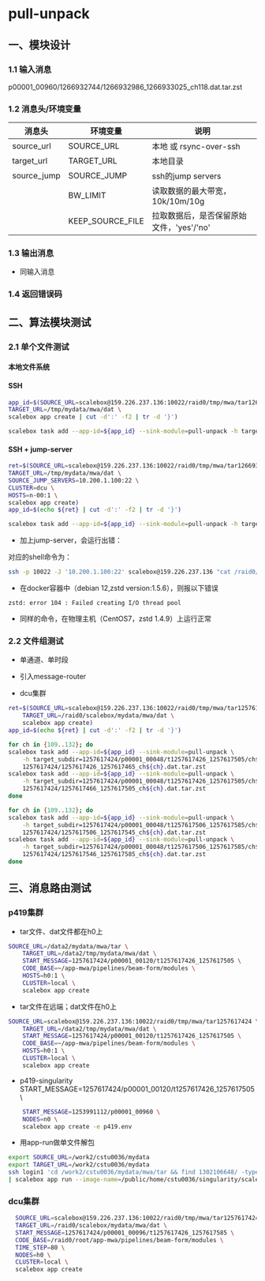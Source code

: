 # pull-unpack

## 一、模块设计

### 1.1 输入消息

p00001_00960/1266932744/1266932986_1266933025_ch118.dat.tar.zst

### 1.2 消息头/环境变量

| 消息头       | 环境变量          | 说明                                 |
| ----------- | ---------------  | ----------------------------------- |
| source_url  | SOURCE_URL       | 本地 或 rsync-over-ssh               |
| target_url  | TARGET_URL       | 本地目录                             |
| source_jump | SOURCE_JUMP      | ssh的jump servers                   |
|             | BW_LIMIT         | 读取数据的最大带宽，10k/10m/10g        |
|             | KEEP_SOURCE_FILE | 拉取数据后，是否保留原始文件，'yes'/'no' |



### 1.3 输出消息
- 同输入消息

### 1.4 返回错误码


## 二、算法模块测试

### 2.1 单个文件测试

#### 本地文件系统

#### SSH
```sh
app_id=$(SOURCE_URL=scalebox@159.226.237.136:10022/raid0/tmp/mwa/tar1266932744 \
TARGET_URL=/tmp/mydata/mwa/dat \
scalebox app create | cut -d':' -f2 | tr -d '}')

scalebox task add --app-id=${app_id} --sink-module=pull-unpack -h target_subdir=1266932744/p00001_00048/t1266937345_1266937543/ch132 1266932744/1266937506_1266937543_ch132.dat.tar.zst
```
#### SSH + jump-server 

```sh
ret=$(SOURCE_URL=scalebox@159.226.237.136:10022/raid0/tmp/mwa/tar1266932744 \
TARGET_URL=/tmp/mydata/mwa/dat \
SOURCE_JUMP_SERVERS=10.200.1.100:22 \
CLUSTER=dcu \
HOSTS=n-00:1 \
scalebox app create)
app_id=$(echo ${ret} | cut -d':' -f2 | tr -d '}')

scalebox task add --app-id=${app_id} --sink-module=pull-unpack -h target_subdir=1266932744/p00001_00048/t1266937345_1266937543/ch132 1266932744/1266937506_1266937543_ch132.dat.tar.zst
```

- 加上jump-server，会运行出错：

对应的shell命令为：
```sh
ssh -p 10022 -J '10.200.1.100:22' scalebox@159.226.237.136 "cat /raid0/tmp/mwa/tar1266932744/1266932744/1266937506_1266937543_ch132.dat.tar.zst" - | zstd -d | tar --touch -xvf -
```

  - 在docker容器中（debian 12,zstd version:1.5.6），则报以下错误

```
zstd: error 104 : Failed creating I/O thread pool 
```

  - 同样的命令，在物理主机（CentOS7，zstd 1.4.9）上运行正常

### 2.2 文件组测试

- 单通道、单时段
- 引入message-router

- dcu集群
```sh
ret=$(SOURCE_URL=scalebox@159.226.237.136:10022/raid0/tmp/mwa/tar1257617424 \
    TARGET_URL=/raid0/scalebox/mydata/mwa/dat \
    scalebox app create)
app_id=$(echo ${ret} | cut -d':' -f2 | tr -d '}')
```
```sh
for ch in {109..132}; do
scalebox task add --app-id=${app_id} --sink-module=pull-unpack \
    -h target_subdir=1257617424/p00001_00048/t1257617426_1257617505/ch${ch} \
    1257617424/1257617426_1257617465_ch${ch}.dat.tar.zst
scalebox task add --app-id=${app_id} --sink-module=pull-unpack \
    -h target_subdir=1257617424/p00001_00048/t1257617426_1257617505/ch${ch} \
    1257617424/1257617466_1257617505_ch${ch}.dat.tar.zst
done

for ch in {109..132}; do
scalebox task add --app-id=${app_id} --sink-module=pull-unpack \
    -h target_subdir=1257617424/p00001_00048/t1257617506_1257617585/ch${ch} \
    1257617424/1257617506_1257617545_ch${ch}.dat.tar.zst
scalebox task add --app-id=${app_id} --sink-module=pull-unpack \
    -h target_subdir=1257617424/p00001_00048/t1257617506_1257617585/ch${ch} \
    1257617424/1257617546_1257617585_ch${ch}.dat.tar.zst
done

```

## 三、消息路由测试

### p419集群
- tar文件、dat文件都在h0上
```sh
SOURCE_URL=/data2/mydata/mwa/tar \
    TARGET_URL=/data2/tmp/mydata/mwa/dat \
    START_MESSAGE=1257617424/p00001_00120/t1257617426_1257617505 \
    CODE_BASE=~/app-mwa/pipelines/beam-form/modules \
    HOSTS=h0:1 \
    CLUSTER=local \
    scalebox app create
```
- tar文件在远端；dat文件在h0上
```sh
SOURCE_URL=scalebox@159.226.237.136:10022/raid0/tmp/mwa/tar1257617424 \
    TARGET_URL=/data2/tmp/mydata/mwa/dat \
    START_MESSAGE=1257617424/p00001_00120/t1257617426_1257617505 \
    CODE_BASE=~/app-mwa/pipelines/beam-form/modules \
    HOSTS=h0:1 \
    CLUSTER=local \
    scalebox app create
```

- p419-singularity
    START_MESSAGE=1257617424/p00001_00120/t1257617426_1257617505 \
```sh
    START_MESSAGE=1253991112/p00001_00960 \
    NODES=n0 \
    scalebox app create -e p419.env
```

- 用app-run做单文件解包
```sh
export SOURCE_URL=/work2/cstu0036/mydata
export TARGET_URL=/work2/cstu0036/mydata
ssh login1 'cd /work2/cstu0036/mydata/mwa/tar && find 1302106648/ -type f' | sort |head -1 \
| scalebox app run --image-name=/public/home/cstu0036/singularity/scalebox/file-copy.sif --code-path=/public/home/cstu0036/app-mwa/pipelines/beam-form/modules/pull-unpack/code --cluster=p419 --slot-regex=n0:4
```


### dcu集群
```sh
  SOURCE_URL=scalebox@159.226.237.136:10022/raid0/tmp/mwa/tar1257617424 \
  TARGET_URL=/raid0/scalebox/mydata/mwa/dat \
  START_MESSAGE=1257617424/p00001_00096/t1257617426_1257617585 \
  CODE_BASE=/raid0/root/app-mwa/pipelines/beam-form/modules \
  TIME_STEP=80 \
  NODES=h0 \
  CLUSTER=local \
  scalebox app create
```
